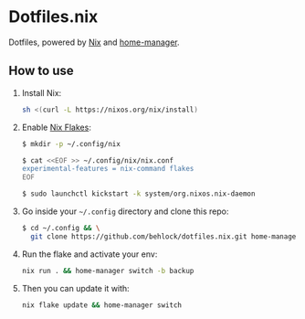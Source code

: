 # Dotfiles.nix

Dotfiles, powered by [Nix](https://nixos.org/nix/) and [home-manager](https://github.com/rycee/home-manager).

## How to use

1. Install Nix:

   ```bash
   sh <(curl -L https://nixos.org/nix/install)
   ```

1. Enable [Nix Flakes](https://www.tweag.io/blog/2020-05-25-flakes):

   ```bash
   $ mkdir -p ~/.config/nix

   $ cat <<EOF >> ~/.config/nix/nix.conf
   experimental-features = nix-command flakes
   EOF

   $ sudo launchctl kickstart -k system/org.nixos.nix-daemon
   ```

1. Go inside your `~/.config` directory and clone this repo:

   ```bash
   $ cd ~/.config && \
     git clone https://github.com/behlock/dotfiles.nix.git home-manager && cd home-manager
   ```

1. Run the flake and activate your env:

   ```bash
   nix run . && home-manager switch -b backup
   ```

1. Then you can update it with:

   ```bash
   nix flake update && home-manager switch
   ```
